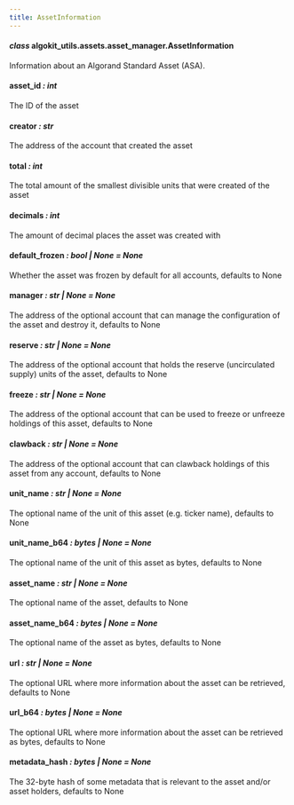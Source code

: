 ```yaml
---
title: AssetInformation
---
```

#### *class* algokit_utils.assets.asset_manager.AssetInformation

Information about an Algorand Standard Asset (ASA).

#### asset_id *: int*

The ID of the asset

#### creator *: str*

The address of the account that created the asset

#### total *: int*

The total amount of the smallest divisible units that were created of the asset

#### decimals *: int*

The amount of decimal places the asset was created with

#### default_frozen *: bool | None* *= None*

Whether the asset was frozen by default for all accounts, defaults to None

#### manager *: str | None* *= None*

The address of the optional account that can manage the configuration of the asset and destroy it,
defaults to None

#### reserve *: str | None* *= None*

The address of the optional account that holds the reserve (uncirculated supply) units of the asset,
defaults to None

#### freeze *: str | None* *= None*

The address of the optional account that can be used to freeze or unfreeze holdings of this asset,
defaults to None

#### clawback *: str | None* *= None*

The address of the optional account that can clawback holdings of this asset from any account,
defaults to None

#### unit_name *: str | None* *= None*

The optional name of the unit of this asset (e.g. ticker name), defaults to None

#### unit_name_b64 *: bytes | None* *= None*

The optional name of the unit of this asset as bytes, defaults to None

#### asset_name *: str | None* *= None*

The optional name of the asset, defaults to None

#### asset_name_b64 *: bytes | None* *= None*

The optional name of the asset as bytes, defaults to None

#### url *: str | None* *= None*

The optional URL where more information about the asset can be retrieved, defaults to None

#### url_b64 *: bytes | None* *= None*

The optional URL where more information about the asset can be retrieved as bytes, defaults to None

#### metadata_hash *: bytes | None* *= None*

The 32-byte hash of some metadata that is relevant to the asset and/or asset holders, defaults to None